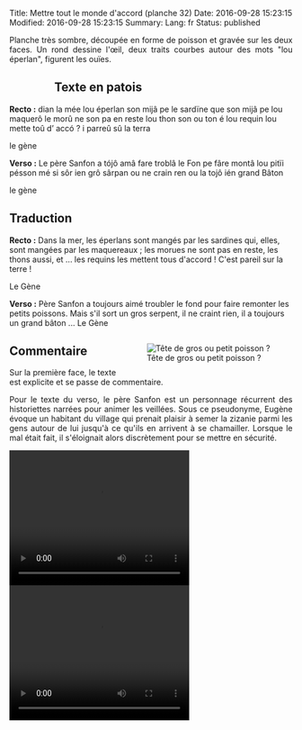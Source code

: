 Title: Mettre tout le monde d'accord (planche 32)
Date: 2016-09-28 15:23:15
Modified: 2016-09-28 15:23:15
Summary: 
Lang: fr
Status: published

<p style="text-align:justify;">Planche très sombre, découpée en forme de poisson et gravée sur les deux faces. Un rond dessine l'œil, deux traits courbes autour des mots "lou éperlan", figurent les ouïes.</p>

<figure class="image-block" style="float: left;">
  <img alt="" src="{static}/images/planche_32.png">
  <figcaption style="max-width: 152px"></figcaption>
</figure>


<figure class="image-block" style="float: right;">
  <img alt="" src="{static}/images/planche_32_verso.png">
  <figcaption style="max-width: 154px"></figcaption>
</figure>


## Texte en patois
**Recto :** dian la mée lou éperlan son mijâ pe le sardïne que son mijâ pe lou maquerô le morû ne son pa en  reste lou thon son ou ton é lou  requin lou mette toû d’ accó ? i parreû sû la terra

le gène

**Verso :** Le père Sanfon a tójô amâ fare troblâ le Fon pe fâre montâ lou pitïi pésson mé si sôr ien grô  sârpan ou ne crain ren ou la tojô ién grand Bâton

le gène

## Traduction
**Recto :** Dans la mer, les éperlans sont mangés par les sardines qui, elles, sont mangées par les maquereaux ; les morues ne sont pas en reste, les thons aussi, et ... les requins les mettent tous d'accord !  C'est pareil sur la terre !

Le Gène

**Verso :** Père Sanfon a toujours aimé troubler le fond pour faire remonter les petits poissons. Mais s'il sort un gros serpent, il ne craint rien, il a toujours un grand bâton ...
Le Gène
<figure class="image-block" style="float: right;">
  <img alt="Tête de gros ou petit poisson ?" src="{static}/images/planche_32_dessin.png">
  <figcaption style="max-width: 250px">Tête de gros ou petit poisson ?</figcaption>
</figure>


## Commentaire
Sur la première face, le texte est explicite et se passe de commentaire.

<p style="text-align:justify;">Pour le texte du verso, le père Sanfon est un personnage récurrent des historiettes narrées pour animer les veillées. Sous ce pseudonyme, Eugène évoque un habitant  du village qui prenait plaisir à semer la zizanie parmi les gens autour de lui jusqu'à ce qu'ils en arrivent à se chamailler. Lorsque le mal était fait, il s'éloignait alors discrètement pour se mettre en sécurité.</p>

<video width="320" height="240" controls>
  <source src="https://d1njpgd0ygatdn.cloudfront.net/video_32.mp4" type="video/mp4">
</video>

<video width="320" height="240" controls>
  <source src="https://d1njpgd0ygatdn.cloudfront.net/video_32bis.mp4" type="video/mp4">
</video>
